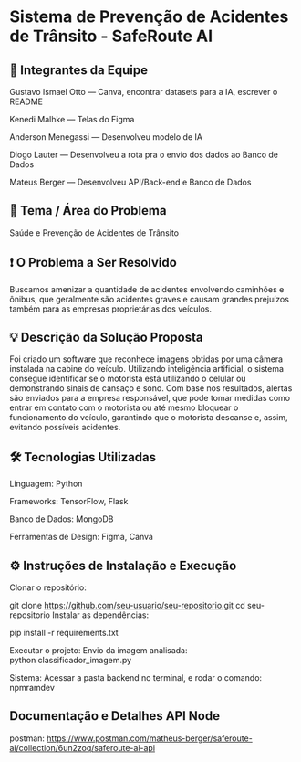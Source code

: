 # Sistema de Prevenção de Acidentes de Trânsito - SafeRoute AI
## 👥 Integrantes da Equipe
Gustavo Ismael Otto — Canva, encontrar datasets para a IA, escrever o README

Kenedi Malhke — Telas do Figma

Anderson Menegassi — Desenvolveu modelo de IA

Diogo Lauter — Desenvolveu a rota pra o envio dos dados ao Banco de Dados

Mateus Berger — Desenvolveu API/Back-end e Banco de Dados

## 🎯 Tema / Área do Problema
Saúde e Prevenção de Acidentes de Trânsito

## ❗ O Problema a Ser Resolvido
Buscamos amenizar a quantidade de acidentes envolvendo caminhões e ônibus, que geralmente são acidentes graves e causam grandes prejuízos também para as empresas proprietárias dos veículos.

## 💡 Descrição da Solução Proposta
Foi criado um software que reconhece imagens obtidas por uma câmera instalada na cabine do veículo. Utilizando inteligência artificial, o sistema consegue identificar se o motorista está utilizando o celular ou demonstrando sinais de cansaço e sono. Com base nos resultados, alertas são enviados para a empresa responsável, que pode tomar medidas como entrar em contato com o motorista ou até mesmo bloquear o funcionamento do veículo, garantindo que o motorista descanse e, assim, evitando possíveis acidentes.

## 🛠 Tecnologias Utilizadas
Linguagem: Python

Frameworks: TensorFlow, Flask

Banco de Dados: MongoDB

Ferramentas de Design: Figma, Canva

## ⚙ Instruções de Instalação e Execução
Clonar o repositório:

git clone https://github.com/seu-usuario/seu-repositorio.git
cd seu-repositorio
Instalar as dependências:

pip install -r requirements.txt

Executar o projeto:
Envio da imagem analisada: 
python classificador_imagem.py

Sistema: 
Acessar a pasta backend no terminal, e rodar o comando: npmramdev

## Documentação e Detalhes API Node

postman: https://www.postman.com/matheus-berger/saferoute-ai/collection/6un2zoq/saferoute-ai-api

